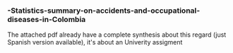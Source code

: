 ### -Statistics-summary-on-accidents-and-occupational-diseases-in-Colombia
The attached pdf already have a complete synthesis about this regard (just Spanish version available), it's about an Univerity assigment
